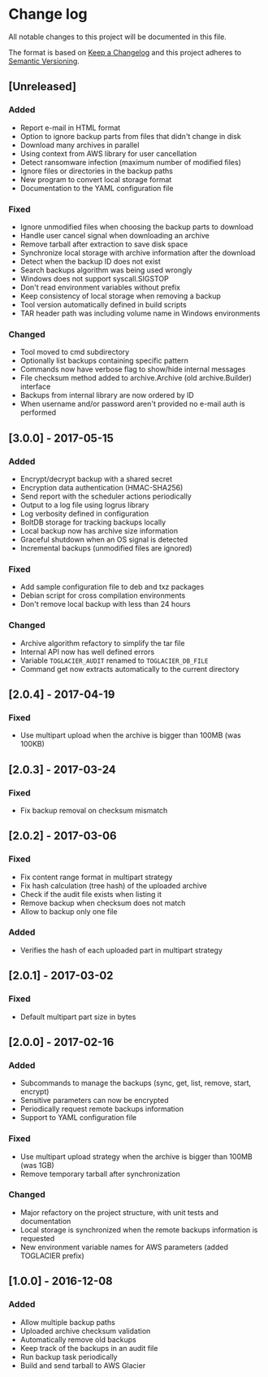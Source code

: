 # Change log
All notable changes to this project will be documented in this file.

The format is based on [Keep a Changelog](http://keepachangelog.com/)
and this project adheres to [Semantic Versioning](http://semver.org/).

## [Unreleased]
### Added
- Report e-mail in HTML format
- Option to ignore backup parts from files that didn't change in disk
- Download many archives in parallel
- Using context from AWS library for user cancellation
- Detect ransomware infection (maximum number of modified files)
- Ignore files or directories in the backup paths
- New program to convert local storage format
- Documentation to the YAML configuration file

### Fixed
- Ignore unmodified files when choosing the backup parts to download
- Handle user cancel signal when downloading an archive
- Remove tarball after extraction to save disk space
- Synchronize local storage with archive information after the download
- Detect when the backup ID does not exist
- Search backups algorithm was being used wrongly
- Windows does not support syscall.SIGSTOP
- Don't read environment variables without prefix
- Keep consistency of local storage when removing a backup
- Tool version automatically defined in build scripts
- TAR header path was including volume name in Windows environments

### Changed
- Tool moved to cmd subdirectory
- Optionally list backups containing specific pattern
- Commands now have verbose flag to show/hide internal messages
- File checksum method added to archive.Archive (old archive.Builder) interface
- Backups from internal library are now ordered by ID
- When username and/or password aren't provided no e-mail auth is performed

## [3.0.0] - 2017-05-15
### Added
- Encrypt/decrypt backup with a shared secret
- Encryption data authentication (HMAC-SHA256)
- Send report with the scheduler actions periodically
- Output to a log file using logrus library
- Log verbosity defined in configuration
- BoltDB storage for tracking backups locally
- Local backup now has archive size information
- Graceful shutdown when an OS signal is detected
- Incremental backups (unmodified files are ignored)

### Fixed
- Add sample configuration file to deb and txz packages
- Debian script for cross compilation environments
- Don't remove local backup with less than 24 hours

### Changed
- Archive algorithm refactory to simplify the tar file
- Internal API now has well defined errors
- Variable `TOGLACIER_AUDIT` renamed to `TOGLACIER_DB_FILE`
- Command get now extracts automatically to the current directory

## [2.0.4] - 2017-04-19
### Fixed
- Use multipart upload when the archive is bigger than 100MB (was 100KB)

## [2.0.3] - 2017-03-24
### Fixed
- Fix backup removal on checksum mismatch

## [2.0.2] - 2017-03-06
### Fixed
- Fix content range format in multipart strategy
- Fix hash calculation (tree hash) of the uploaded archive
- Check if the audit file exists when listing it
- Remove backup when checksum does not match
- Allow to backup only one file

### Added
- Verifies the hash of each uploaded part in multipart strategy

## [2.0.1] - 2017-03-02
### Fixed
- Default multipart part size in bytes

## [2.0.0] - 2017-02-16
### Added
- Subcommands to manage the backups (sync, get, list, remove, start, encrypt)
- Sensitive parameters can now be encrypted
- Periodically request remote backups information
- Support to YAML configuration file

### Fixed
- Use multipart upload strategy when the archive is bigger than 100MB (was 1GB)
- Remove temporary tarball after synchronization

### Changed
- Major refactory on the project structure, with unit tests and documentation
- Local storage is synchronized when the remote backups information is requested
- New environment variable names for AWS parameters (added TOGLACIER prefix)

## [1.0.0] - 2016-12-08
### Added
- Allow multiple backup paths
- Uploaded archive checksum validation
- Automatically remove old backups
- Keep track of the backups in an audit file
- Run backup task periodically
- Build and send tarball to AWS Glacier